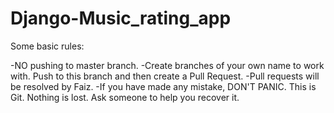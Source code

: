 # Django-Music_rating_app
Some basic rules:

-NO pushing to master branch.
-Create branches of your own name to work with. Push to this branch and then create a Pull Request.
-Pull requests will be resolved by Faiz.
-If you have made any mistake, DON'T PANIC. This is Git. Nothing is lost. Ask someone to help you recover it.
